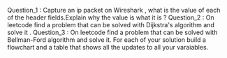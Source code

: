Question_1 : Capture an ip packet on Wireshark , what is the value of each of the header fields.Explain why the value is what it is ?
Question_2 : On leetcode find a problem that can be solved with Dijkstra's algorithm and solve it .
Question_3 : On leetcode find a problem that can be solved with Bellman-Ford algorithm and solve it. For each of your solution build a flowchart and a table that shows all the updates to all your varaiables.

